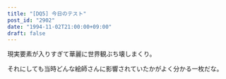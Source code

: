 ```yaml
---
title: "[DQ5] 今日のテスト"
post_id: "2902"
date: "1994-11-02T21:00:00+09:00"
draft: false
---
```



現実要素が入りすぎて華麗に世界観ぶち壊しまくり。

それにしても当時どんな絵師さんに影響されていたかがよく分かる一枚だな。
